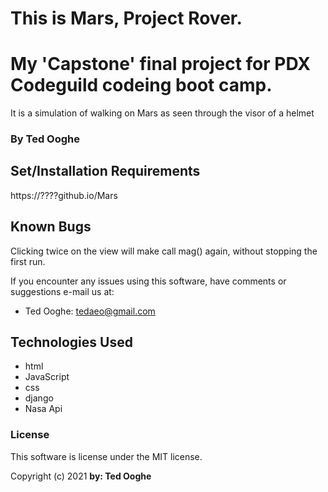 # This is Mars, Project Rover. 
# My 'Capstone' final project for PDX Codeguild codeing boot camp.

It is a simulation of walking on Mars as seen through the visor of a helmet

### By Ted Ooghe

## Set/Installation Requirements

https://????github.io/Mars

## Known Bugs

Clicking twice on the view will make call mag() again, without stopping the first run.

If you encounter any issues using this software, have comments or suggestions
e-mail us at:

* Ted Ooghe: tedaeo@gmail.com


## Technologies Used

* html
* JavaScript
* css
* django
* Nasa Api 


### License

This software is license under the MIT license.

Copyright (c) 2021 **by: Ted Ooghe**


